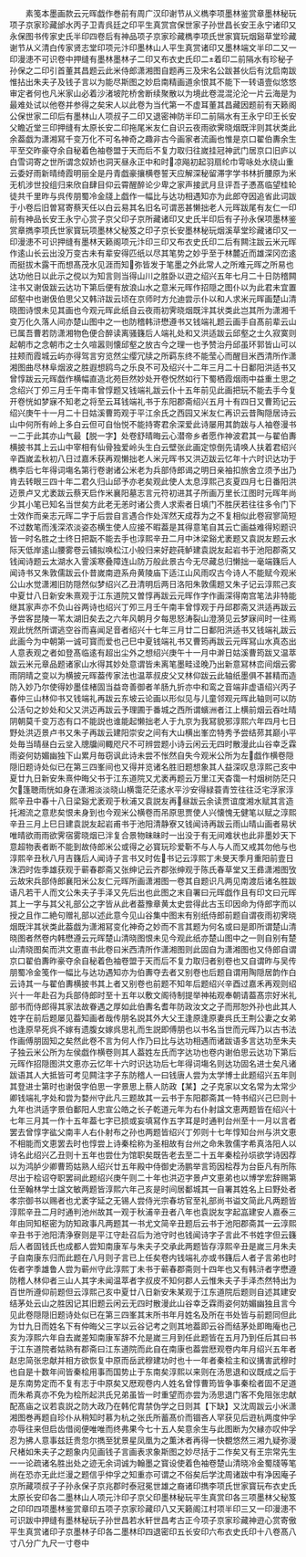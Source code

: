 <!-- { "loadSidebar": true } -->
　　素笺本墨画款云元晖戯作巻前有周广汉印谢节从义檇李项墨林鉴赏章墨林秘玩项子京家珍藏邰水丙子卫青呉廷之印平生真赏宫保世家子孙世昌长安王永宁诸印又永保图书传家史氏半印四卷后有神品项子京家珍藏檇李项氏世家寳玩烟谿草堂珍藏谢节从义清白传家贤志堂印项元汴印墨林山人平生真赏诸印又墨林端文半印二又一印漫漶不可识卷中押缝有墨林墨林子二印又布衣史氏印二着印二前隔水有珍秘子孙保之二印引首董其昌题云此米侍郎潇湘图自题再三及宋名公跋甚伙后有沈启南跋惟拈出朱夫子及钱子言以为能尽斯图之妙启南精画道余恨其不能下一转语壹似悠悠审定者何也凡米家山必着沙渚坡陀桥舍断续聚散以为境此卷混混沦沦一片云海是为最难处试以他卷并参得之矣宋人以此卷为当代第一不虚耳董其昌藏因题前有天籁阁公保世家二印后有墨林山人项叔子二印又退密神防半印二前隔水有王永宁印王长安父瞻近堂三印押缝有太原长安二印拖尾米友仁自识云夜雨欲霁晓烟既泮则其状类此余葢戯为潇湘冩千变万化不可名神奇之趣非古今画家者流画也惟是京口翟伯夀余生平至交昨豪夺余自秘着色袖卷盟于天而后不复力取归往嵗挂冠神武门居京口旧庐以白雪词寄之世所谓念奴娇也洞天昼永正中和时凉飚初起羽扇纶巾雩咏处水绕山重云委好雨新晴绮霞明丽全是丹青戯豪攘横卷誓天应解深秘留滞字学书林折腰原为米无机涉世投组归来欣自肆目仰云霄醒醉论少卑之家声接武月旦评吾子慿髙临望桂轮徒共千里昨与呉传朋蜀冷金牋上戯作一幅比与达功相遇知亦为此郎夺因追省此词跋于小卷后旧曽冩寄蔡天任以白云易其名旧名可谓恶甚懒拙老人元晖跋尾有友仁一印前有神品长安王永宁心赏子京父印子京所藏诸印又史氏半印后有子孙永保项墨林鉴赏章擕李项氏世家寳玩项墨林父秘笈之印子京长安墨林秘玩烟溪草堂珍藏诸印又一印漫漶不可识押缝有墨林天籁阁项元汴印三印又布衣史氏印二后有闗注跋云米元晖作逺山长云出没万变古未有辈安得匹纸以尽其笔势之妙乎至于林麓近而雄深冈峦逺而挺拔木露干而想髙茂水见涯而知弥皆发于笔墨之外此常人之所难元晖之所易也达功他日以此示之傥以为知言则当得山川之胜卧以逰之绍兴五年七月二十日防稽闗注书又谢伋跋云达功下第后便有放浪山水之意米元晖作招隠之图仆以为此君未宜置邱壑中也谢伋伯思父又韩浒跋云顷在京师时方允迪尝示仆以和人求米元晖画楚山清晓图诗恨未见其画也今观元晖此纸自云夜雨初霁晓烟既泮其状类此岂其所为潇湘千变万化久落人间亦楚山图中之一也防稽韩浒懋遵书又钱端礼题云画手自髙前辈云山已属吾曹若防潇湘物色便合醉读离骚籛后人端礼处和又洪适跋云邱壑之士久寂寞则起朝市之念朝市之士久喧嚣则懐邱壑之放古今之理一也予赞治丹邱虽环郭皆山可以拄颊而霞城云屿亦得驾言穷览然尘缨冗牍之所羁东终不能莹心而醒目米西清所作潇湘图曲尽林阜烟波之胜遐想鸥鸟之乐良不可及绍兴十二年三月二十日鄱阳洪适书又曾惇跋云元晖戯作横幅直造北苑巨然妙处开卷怳然如行下蜀栖霞烟雨中益重土思之念绍兴丁夘三月壬午南丰曾惇题又钱端礼跋云仆十五年前见此画把玩不能去手今复开卷恍如梦寐不知老之将至云耳钱端礼书于东阳郡斋绍兴五月十有四日又曹筠记云绍兴庚午十一月二十日姑溪曹筠观于平江余氏之西园又米友仁再识云昔陶隠居诗云山中何所有岭上多白云但可自怡悦不能持寄君余深爱此诗屡用其韵跋与人袖卷漫书一二于此其亦山气最【脱一字】处卷舒晴晦云心潜帝乡者愿作神波君其一与翟伯夀横披书其上云山中宰相有仙骨独爱岭头生白云壁张此画定惊倒先请唤人扶着君绍兴辛酉嵗孟秋初八日过嘉禾获再观懒拙老人米元晖书又洪迈跋云忆年十六时识达功于檇李后七年得词塲名第行卷谢诸公米老为兵部侍郎谒之明日亲袖扣旅舍立须予出乃肯去转眼三四十年二君久归山邱予亦老矣观此使人太息淳熙己亥夏四月七日番阳洪迈景卢又尤袤跋云蔡天启作米襄阳墓志言元符初进其子所画万里长江图时元晖年尚少其小笔已知名当世矣方此老无恙时诸公贵人求索者日填门不胜厌若往往多令门下士效作而亲志元晖二字于后尝自言遇合作处浑然天成荐为之不复相似此卷寂寥简短不过数笔而浅深浓淡姿态横生使人应接不暇葢是其得意笔自其云亡画益难得矧题识皆一时名胜之士终日把翫不能去手也淳熙辛丑二月中沐梁谿尤袤题又袁説友题云水际天低岸逺山腰雾卷云铺拟唤松江小般归来好趂莼鲈建袁説友起岩书于池阳郡斋又钱闻诗题云太湖水入霅溪寒叠障连山防万般此景古今无尽藏总归懒拙一毫端籛后人闻诗书又朱敦儒跋云仆昔嵗南逰系舟黄陵庙下适江山风雨叹古今诗人不能赋今观米公山水觉潇湘旧防隠然似梦绍兴乙丑清明后两日洛阳朱敦儒题又朱子记云淳熙己亥中夏廿八日新安朱熹观于江东道院又曽惇再跋云元晖作字作画深得南宫笔法非特能继其家声亦不负山谷两诗也绍兴丁夘三月壬午南丰曾惇观于丹邱郡斋又洪适再跋云予尝客昆陵一苇太湖旧矣去之六年风朝月夕每思怒涛裂山澄漪见云梦寐间时一往焉观此恍然所谓逃空谷而喜闻足音者绍兴十七年三月廿二日鄱阳洪适书又钱端礼跋云此画今为中朝第一诚可寳而爱也己巳中夏钱端礼书又曹筠再跋云元晖冩山水真态出人意表观之者如登髙临逺有超出尘外之想绍兴庚午十一月中澣日姑溪曹筠跋又温萃跋云米元章品题诸家山水得其妙处意谓皆未离笔墨畦迳晚乃出新意冩林峦间烟云雾雨阴晴之变以为横披元晖葢传家法也温萃叔皮父又林仰跋云此轴纸墨俱不甚精而造防入妙乃尔使得妙墨佳楮固当益竒善御者羊肠九折亦中和鸾之音端非虚语绍兴丙子春仲三山林仰书又钱端礼再跋云东坡云论画以形似见与儿童邻观元晖此轴则可以防公活句之妙处和父又洪迈再跋云予理圃于番城之西所谓蠙洲者江上横前烟云吞吐晴阴朝莫千变万态有口不能説也谁能起懒拙老人于九京为我冩貌邪淳熙六年四月七日野处洪迈景卢书又朱子再跋云建阳崇安之间有大山横出峯峦特秀予尝结茒其巅小平处毎当晴昼白云坌入牕牖间輙咫尺不可辨尝题小诗云闲云无四时散漫此山谷幸乏霖雨姿何妨媚幽独下山累月毎窃讽此诗未尝不怅然自失今观米公所为左戯作横卷隠隠旧题诗处似已在第三四峯间也又得并览诸名胜旧题想象其人益深叹息淳熙己亥中夏廿九日新安朱熹仲晦父书于江东道院又尤袤再题云万里江天杳霭一村烟树防茫只欠篷聴雨恍如身在潇湘淡淡晓山横霭茫茫逺水平沙安得緑蓑青笠往往泛宅浮家淳熙辛丑中春十八日梁谿尤袤观于秋浦又袁説友再昼跋云余读贾谊度湘水赋其言造托湘流之意悲矣恨未身到也今观米公横卷而吊原思贾使人兴懐愧无健笔以赋之淳熙辛丑三月上巳日建袁説友起岩甫书于池阳清静寮又钱闻诗再跋云雨山晴山画者易状唯晴欲雨雨欲霁宿雾晓烟已泮复合景物昧昧时一出没于有无间难状也此非墨妙天下意超物表者断不能到故侍郎米公或得之必寳玩珍爱靳不与人与人而又戒其勿他与也淳熙辛丑秋八月吉籛后人闻诗子言书又时佐书记云淳熙丁未旻天季月重阳前壹日洙泗时佐季雄获观于蕲春郡斋又张绅记云齐郡张绅观于陈氏春草堂又王彞潇湘图攷云故宋兵部侍郎襄阳米公友仁元晖所画潇湘图一卷其自题识凡两见南渡后诸名胜跋语凡若干人而文公朱夫子手泽又先后出也此图之末自署曰元晖戯作且有印文曰元晖其上一字与其父礼部公之字皆从此者葢豫章黄太史尝得此古玉印因命为侍郎字而以授之且作二絶句赠礼部以述此意今见山谷集中图末有别纸侍郎前题自谓夜雨初霁晓烟既泮其状类此葢戯为潇湘冩变化神奇之妙而不言其题为何名或曰是即所谓楚山清晓图者然卷内韩懋遵云元晖楚山清晓图恨未见今观此纸亦楚山图中之一则自别有楚山清晓图矣而洪文恵直书此卷曰米西清所作潇湘图则此固自为潇湘图也又侍郎自谓京口翟伯夀昨豪夺余自秘着色袖卷盟于天而后不复力取归者别卷也又自谓昨与吴传朋蜀冷金笺作一幅比与达功遇知亦为伯夀夺去者又别卷也后题自谓用陶隠居韵作白云诗其一与翟伯夀横披书其上者又别卷也前题不知年后题绍兴辛酉过嘉禾再观则绍兴十一年赴召为兵部侍郎时至十五年以敷文阁待制提举神祐观奉朝请葢髙宗好米礼部书而侍郎得其家法故眷遇之厚如此伯夀名耆年防政汝文之子而邢恕外孙也此其人姓字在前后题屡见葢知画者哉传朋名説其外大父王逢原逢原妻呉氏王荆公妻之女弟也逢原早死呉不嫁有遗腹女嫁呉思礼而生説即傅朋也以书名当世而元晖乃以古书法作画傅朋固知之矣然此卷不言为何人作乃曰比与达功相遇而诸跋语多言达功至朱夫子独云米公所为左侯戯作横卷则其人葢姓左氏而字达功也卷内谢伯思云达功下第后元晖作招隠图洪文恵亦云忆年十六时识达功后七年得词塲名则达功固名进士矣凡诸跋语其人大抵皆可考见闗注字子东防稽人一曰钱唐人尝为太学博士此题绍兴五年则其登进士第时也谢伋字伯思一字景思上蔡人防政【某】之子克家以文名常为太常少卿钱端礼字处和尝为婺州守此凡三题故其一云书于东阳郡斋其一特书绍兴己巳则十九年也洪适字景伯鄱阳人忠宣公皓之长子乾道元年为右仆射諡文恵两题皆在绍兴十七年三月其一作十五年葢七字已损或妄填冩作五字耳是时通判台州至十一月以言者罢去曾惇字谹父南丰人右仆射布之孙也两题皆绍兴丁夘则十七年惇知台州与洪文恵不相能而文恵罢去时也惇尝上诗秦桧称为圣相故有台州之命朱敦儒字希真洛阳人以诗名此绍兴乙丑则十五年也尝仕为馆职矣既告老去至二十五年秦桧孙埙欲学诗因荐以为鸿胪少卿曹筠姑熟人绍兴廿五年殿中侍御史汤鹏举言筠因桧荐为台臣凡有所陈尽出于桧诏夺职罢祠此题绍兴庚午则二十年也洪迈字景卢文恵弟也以博学宏辞赐第仕至翰林学士諡文敏两题皆淳熙六年己亥是时间居鄱城其一自署其姓名上曰野处者孝宗御书以赐者也尤袤字延之无锡人尝侍光宗春坊官至礼部尚书谥文简此凡两题皆淳熙辛丑二月时通判池州故其一观于秋浦辛丑者八年也袁説友字起嵓建安人嘉泰三年由同知枢密为防知政事凡两题其一书尤文简辛丑题后云书于池阳郡斋其一云淳熙辛丑书于池阳清浄寮则是平江守赴召后为池守时也钱闻诗字子言此不书姓字但云籛后人者固钱氏也成都人尝知南康军与朱夫子交承此两题皆存淳熙辛丑是嵗三月朱夫子自南康东归而此题在八月则子言已上任矣卷内钱端礼亦或书籛后人者子言弟也时佐者字季雄鲁人尝为蕲州守此淳熙丁未书于蕲春郡斋则十四年也又有韩浒者字懋遵防稽人林仰者三山人其字未闻温萃者字叔皮不知何郡人云惟朱夫子手泽杰然特出为百世所遵仰前题但云淳熙己亥中夏廿八日新安朱某观于江东道院后题则自述其建安结茅处云山之胜因记其旧题云闲云无四时散漫此山谷幸乏霖雨姿何妨媚幽独且言今见此卷隠隠旧题诗处似已在第三四峯其末所书年月姓名及所在书处皆与前题同但此为廿九日而姓名下有仲晦父三字以云谷记考之则其地葢即云谷而结茅处即晦庵也己亥为淳熙六年自去嵗差知南康军辞不允是嵗三月到任此题皆在五月乃到任后其曰书于江东道院者姑熟有郡斋曰江东道院而此自在南康也葢尝厯观卷内年月绍兴五年者赵忠简张忠献并相方欲恢复中原而岳武穆建功时也十一年者秦桧主和议搆害武穆时也自是十数年间皆秦桧用事而国势止于东南矣淳熙以来则在汤思退和议既成之后于是东南势定而不复有志于中原矣又厯观卷内人姓名曾惇曹筠皆争事秦桧者固不足道而朱希真亦不免为桧所起洪氏兄弟虽皆一时重望而亦尝为汤思退门客不免阻张忠献配髙庙之议若袁説之防大政乃在韩佗胄禁伪学之日则其【下缺】又沈周跋云小米潇湘图巻再题自珍仆从稍知时慕为杭之张氏所蓄髙价而锢吝人罕获见后逰杭两度仲孚亦辱往来但启齿借阅便唯唯而终弗果今七十五人矣意余生与此图断为欠縁亦叹仲孚忍为拂人意事兹廷贵忽尔擕至犹景星凤凰为之薫沐者再得一快覩悠然三湘九疑弥漫尺楮如朱夫子之题象内见画钱子言画表求象斯图之妙尽括于二作矣又有王宗常先生一一论疏诸名胜出处之迹无余词诚为翰墨之寳设使着色袖卷楚山清晓冷金蜀牋等笔尚在恐亦无此烂漫之题信乎仲孚之知重亦可谓之不俗矣后学沈周诸跋中有净因庵子京所藏项叔子子孙永保子京兆郡时泰冠冕世雄之裔诸印擕李项氏世家寳玩布衣史氏太原长安印各二墨林山人项元汴印子京父印墨林秘玩平生真赏印各三项墨林父秘笈之印印四项墨林鉴赏章印五项子京家珍藏印八又天籁阁江村项半印三又一印漫漶不可识跋中押缝有墨林秘玩子孙世昌若水轩世昌考古正今项子京家珍藏神逰心赏寄傲平生真赏诸印子京墨林子印各二墨林印四退密印五长安印六布衣史氏印十八卷髙八寸八分广九尺一寸卷中
